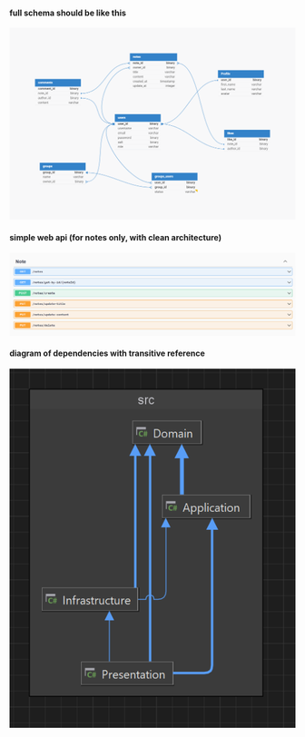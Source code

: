 #### full schema should be like this 
![](./assets/images/noteseditor.png)

#### simple web api (for notes only, with clean architecture)
![](./assets/images/swagger.png)

#### diagram of dependencies with transitive reference
![](./assets/images/clean-arch.png)